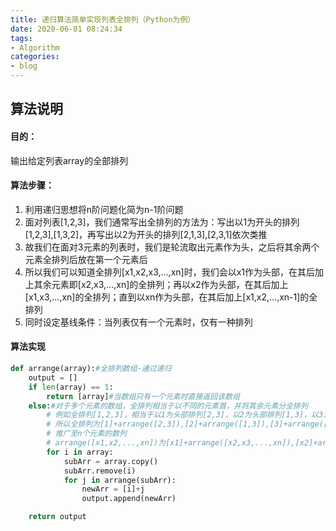 ```yaml
---
title: 递归算法简单实现列表全排列（Python为例）
date: 2020-06-01 08:24:34
tags:
- Algorithm
categories: 
- blog
---
```


## 算法说明

#### 目的：

输出给定列表array的全部排列

<!--more-->
#### 算法步骤：

1. 利用递归思想将n阶问题化简为n-1阶问题
2. 面对列表[1,2,3]，我们通常写出全排列的方法为：写出以1为开头的排列[1,2,3],[1,3,2]，再写出以2为开头的排列[2,1,3],[2,3,1]依次类推
3. 故我们在面对3元素的列表时，我们是轮流取出元素作为头，之后将其余两个元素全排列后放在第一个元素后
4. 所以我们可以知道全排列[x1,x2,x3,...,xn]时，我们会以x1作为头部，在其后加上其余元素即[x2,x3,...,xn]的全排列；再以x2作为头部，在其后加上[x1,x3,...,xn]的全排列；直到以xn作为头部，在其后加上[x1,x2,...,xn-1]的全排列
5. 同时设定基线条件：当列表仅有一个元素时，仅有一种排列

#### 算法实现

```python
def arrange(array):#全排列数组-通过递归
    output = []
    if len(array) == 1:
        return [array]#当数组只有一个元素时直接返回该数组
    else:#对于多个元素的数组，全排列相当于以不同的元素首，并将其余元素分全排列
        # 例如全排列[1,2,3]，相当于以1为头部排列[2,3]，以2为头部排列[1,3]，以3为头部排列[1,2]
        # 所以全排列为[1]+arrange([2,3]),[2]+arrange([1,3]),[3]+arrange([1,2])
        # 推广至n个元素的数列
        # arrange([x1,x2,...,xn])为[x1]+arrange([x2,x3,...,xn]),[x2]+arrange([x1,x3,...,xn]),...,[xn]+arrange([x1,x2,...,xn-1])
        for i in array:
            subArr = array.copy()
            subArr.remove(i)
            for j in arrange(subArr):
                newArr = [i]+j
                output.append(newArr)

    return output


```


